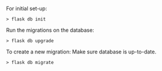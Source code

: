 For initial set-up:
```
> flask db init
```

Run the migrations on the database:
```
> flask db upgrade
```

To create a new migration:
Make sure database is up-to-date.
```
> flask db migrate
```
